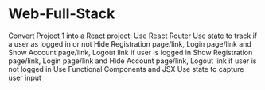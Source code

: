 # Web-Full-Stack

Convert Project 1 into a React project:
Use React Router
Use state to track if a user as logged in or not
Hide Registration page/link, Login page/link and Show Account page/link, Logout link if user is logged in
Show Registration page/link, Login page/link and Hide Account page/link, Logout link if user is not logged in
Use Functional Components and JSX
Use state to capture user input
